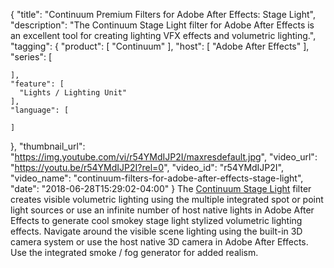 {
  "title": "Continuum Premium Filters for Adobe After Effects: Stage Light",
  "description": "The Continuum Stage Light filter for Adobe After Effects is an excellent tool for creating lighting VFX effects and volumetric lighting.",
  "tagging": {
    "product": [
      "Continuum"
    ],
    "host": [
      "Adobe After Effects"
    ],
    "series": [

    ],
    "feature": [
      "Lights / Lighting Unit"
    ],
    "language": [

    ]
  },
  "thumbnail_url": "https://img.youtube.com/vi/r54YMdIJP2I/maxresdefault.jpg",
  "video_url": "https://youtu.be/r54YMdIJP2I?rel=0",
  "video_id": "r54YMdIJP2I",
  "video_name": "continuum-filters-for-adobe-after-effects-stage-light",
  "date": "2018-06-28T15:29:02-04:00"
}
The [Continuum Stage Light](/products/continuum-filters/stage-light/) filter creates visible volumetric lighting using the multiple integrated spot or point light sources or use an infinite number of host native lights in Adobe After Effects to generate cool smokey stage light stylized volumetric lighting effects. Navigate around the visible scene lighting using the built-in 3D camera system or use the host native 3D camera in Adobe After Effects. Use the integrated smoke / fog generator for added realism.
